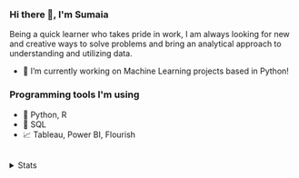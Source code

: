 ### Hi there 👋, I'm Sumaia

Being a quick learner who takes pride in work, I am always looking for new and creative ways to solve problems and bring an analytical approach to understanding and utilizing data.

- 🌱 I’m currently working on Machine Learning projects based in Python!

### Programming tools I'm using

- 🐍 Python, R
- 🐘 SQL
- 📈 Tableau, Power BI, Flourish


<br />

<details>
  <summary>Stats</summary>
  <br>
  
  ![Sumaia's GitHub stats](https://github-readme-stats.vercel.app/api?username=SumaiaParveen&theme=light&show_icons=true)
  
</details>
